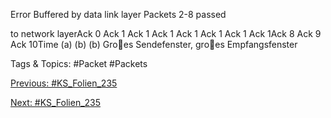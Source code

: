 Error Buffered by data link layer Packets 2-8 passed 
to network layerAck 0 Ack 1 Ack 1 Ack 1 Ack 1 Ack 1 Ack 1 Ack 1Ack 8 Ack 9 Ack 10Time 
(a)
(b)
(b) Groes Sendefenster, groes Empfangsfenster

   Tags & Topics:
   #Packet
   #Packets

[Previous: #KS_Folien_235](KS_Folien_235.md)

[Next: #KS_Folien_235](KS_Folien_235.md)